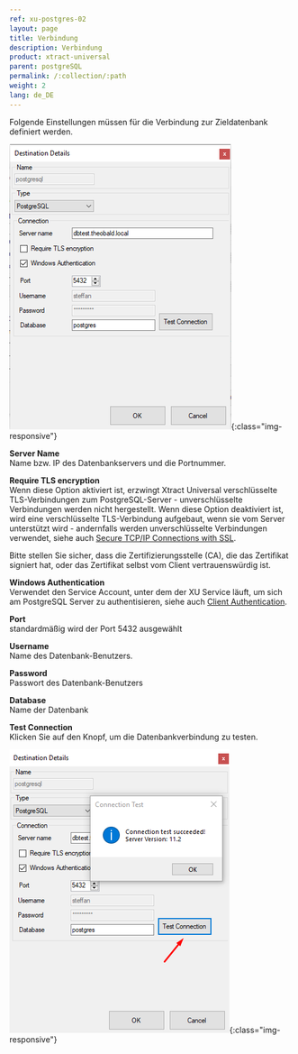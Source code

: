 ```yaml
---
ref: xu-postgres-02
layout: page
title: Verbindung
description: Verbindung
product: xtract-universal
parent: postgreSQL
permalink: /:collection/:path
weight: 2
lang: de_DE
---
```


Folgende Einstellungen müssen für die Verbindung zur Zieldatenbank definiert werden.

![DESTINATION DETAILS](/img/content/xu/postgres_destination_details.png){:class="img-responsive"}


**Server Name**<br>
Name bzw. IP des Datenbankservers und die Portnummer.

**Require TLS encryption**<br>
Wenn diese Option aktiviert ist, erzwingt Xtract Universal verschlüsselte TLS-Verbindungen zum PostgreSQL-Server - unverschlüsselte Verbindungen werden nicht hergestellt. Wenn diese Option deaktiviert ist, wird eine verschlüsselte TLS-Verbindung aufgebaut, wenn sie vom Server unterstützt wird - andernfalls werden unverschlüsselte Verbindungen verwendet,
siehe auch [Secure TCP/IP Connections with SSL](https://www.postgresql.org/docs/11/ssl-tcp.html).

Bitte stellen Sie sicher, dass die Zertifizierungsstelle (CA), die das Zertifikat signiert hat, oder das Zertifikat selbst vom Client vertrauenswürdig ist.

**Windows Authentication**<br>
Verwendet den Service Account, unter dem der XU Service läuft, um sich am PostgreSQL Server zu authentisieren, siehe auch [Client Authentication](https://www.postgresql.org/docs/11/client-authentication.html).

**Port**<br>
standardmäßig wird der Port 5432 ausgewählt

**Username**<br>
Name des Datenbank-Benutzers.

**Password**<br>
Passwort des Datenbank-Benutzers

**Database**<br>
Name der Datenbank

**Test Connection**<br>
Klicken Sie auf den Knopf, um die Datenbankverbindung zu testen.

![DESTINATION DETAILS](/img/content/xu/postgres_test_connection.png){:class="img-responsive"}
